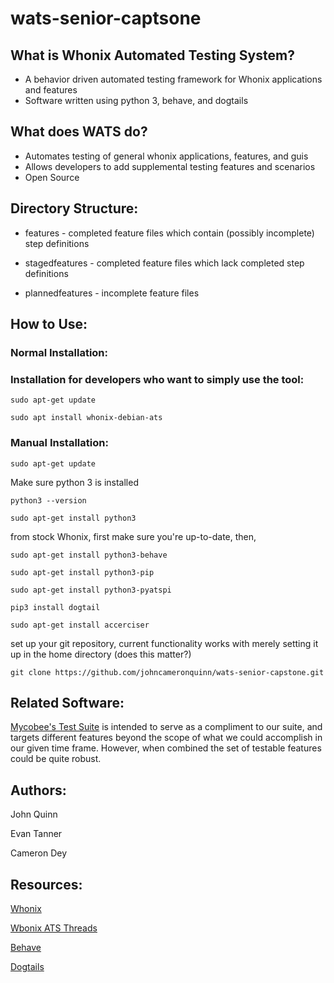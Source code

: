 # wats-senior-captsone

## What is Whonix Automated Testing System?
* A behavior driven automated testing framework for Whonix applications and features
* Software written using python 3, behave, and dogtails

## What does WATS do?
* Automates testing of general whonix applications, features, and guis
* Allows developers to add supplemental testing features and scenarios
* Open Source

## Directory Structure:

* features - completed feature files which contain (possibly incomplete) step definitions

* stagedfeatures - completed feature files which lack completed step definitions

* plannedfeatures - incomplete feature files

## How to Use:

### Normal Installation:

### Installation for developers who want to simply use the tool:

`sudo apt-get update`

`sudo apt install whonix-debian-ats`

### Manual Installation:

`sudo apt-get update`

Make sure python 3 is installed

`python3 --version`

`sudo apt-get install python3`

from stock Whonix, first make sure you're up-to-date, then,

`sudo apt-get install python3-behave`

`sudo apt-get install python3-pip`

`sudo apt-get install python3-pyatspi`

`pip3 install dogtail` 

`sudo apt-get install accerciser`

set up your git repository, current functionality works with merely setting it up in the home directory (does this matter?)

`git clone https://github.com/johncameronquinn/wats-senior-capstone.git`

## Related Software:
[Mycobee's Test Suite](https://github.com/Mycobee/whonix_automated_test_suite) is intended to serve as a compliment to our suite, and targets different features beyond the scope of what we could accomplish in our given time frame. However, when combined the set of testable features could be quite robust. 

## Authors:

John Quinn

Evan Tanner

Cameron Dey

## Resources:
[Whonix](https://www.whonix.org)

[Wbonix ATS Threads](https://www.whonix.org/wiki/Dev/Automated_Tests)

[Behave](https://behave.readthedocs.io/en/latest/)

[Dogtails](https://wiki.ubuntu.com/Testing/Automation/DogtailTutorial)


